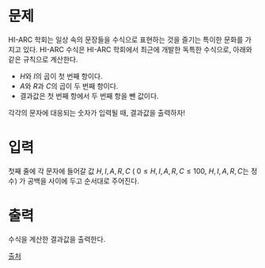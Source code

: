 # 문제

HI-ARC 학회는 일상 속의 문장들을 수식으로 표현하는 것을 즐기는 특이한 문화를 가지고 있다.
HI-ARC 수식은 HI-ARC 학회에서 최근에 개발한 독특한 수식으로, 아래와 같은 규칙으로 계산한다.

- $H$와 $I$의 곱이 첫 번째 항이다.
- $A$와 $R$과 $C$의 곱이 두 번째 항이다.
- 결과값은 첫 번째 항에서 두 번째 항을 뺀 값이다.

각각의 문자에 대응되는 숫자가 입력될 때, 결과값을 출력하자!

# 입력

첫째 줄에 각 문자에 들어갈 값 
$H, I, A, R, C$ (
$0 \leq H,I,A,R,C \leq 100$, 
$H,I,A,R,C$는 정수) 가 공백을 사이에 두고 순서대로 주어진다.

# 출력

수식을 계산한 결과값을 출력한다.

[출처](https://www.acmicpc.net/problem/28444)
